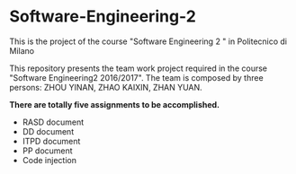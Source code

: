 # Software-Engineering-2
This is the project of the course "Software Engineering 2 " in Politecnico di Milano

This repository presents the team work project required in the course "Software Engineering2 2016/2017".
The team is composed by three persons: ZHOU YINAN, ZHAO KAIXIN, ZHAN YUAN.

**There are totally five assignments to be accomplished.**
* RASD document
* DD document
* ITPD document
* PP document
* Code injection
